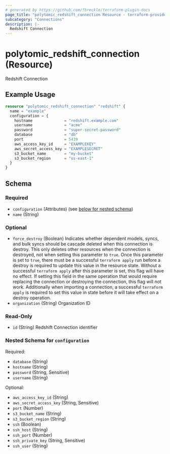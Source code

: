 ```yaml
---
# generated by https://github.com/fbreckle/terraform-plugin-docs
page_title: "polytomic_redshift_connection Resource - terraform-provider-polytomic"
subcategory: "Connections"
description: |-
  Redshift Connection
---
```


# polytomic_redshift_connection (Resource)

Redshift Connection

## Example Usage

```terraform
resource "polytomic_redshift_connection" "redshift" {
  name = "example"
  configuration = {
    hostname              = "redshift.example.com"
    username              = "acme"
    password              = "super-secret-password"
    database              = "db"
    port                  = 5439
    aws_access_key_id     = "EXAMPLEKEY"
    aws_secret_access_key = "EXAMPLESECRET"
    s3_bucket_name        = "my-bucket"
    s3_bucket_region      = "us-east-1"
  }
}
```

<!-- schema generated by tfplugindocs -->
## Schema

### Required

- `configuration` (Attributes) (see [below for nested schema](#nestedatt--configuration))
- `name` (String)

### Optional

- `force_destroy` (Boolean) Indicates whether dependent models, syncs, and bulk syncs should be cascade deleted when this connection is destroy. This only deletes other resources when the connection is destroyed, not when setting this parameter to `true`. Once this parameter is set to `true`, there must be a successful `terraform apply` run before a destroy is required to update this value in the resource state. Without a successful `terraform apply` after this parameter is set, this flag will have no effect. If setting this field in the same operation that would require replacing the connection or destroying the connection, this flag will not work. Additionally when importing a connection, a successful `terraform apply` is required to set this value in state before it will take effect on a destroy operation.
- `organization` (String) Organization ID

### Read-Only

- `id` (String) Redshift Connection identifier

<a id="nestedatt--configuration"></a>
### Nested Schema for `configuration`

Required:

- `database` (String)
- `hostname` (String)
- `password` (String, Sensitive)
- `username` (String)

Optional:

- `aws_access_key_id` (String)
- `aws_secret_access_key` (String, Sensitive)
- `port` (Number)
- `s3_bucket_name` (String)
- `s3_bucket_region` (String)
- `ssh` (Boolean)
- `ssh_host` (String)
- `ssh_port` (Number)
- `ssh_private_key` (String, Sensitive)
- `ssh_user` (String)


